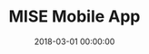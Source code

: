 ---
layout: inner
position: left
title: 'MISE Mobile App'
lead_text: 'Programmed the Android App.'
tags: ['Kotlin', 'Android SDK']
featured_image: ['/img/posts/mise.png']
date: 2018-03-01 00:00:00
categories: ['Mobile Dev']
project_link: ''
button_icon: ''
button_text: ''
order: 16
visible: 0
company: 'Suitmedia, PT'
---